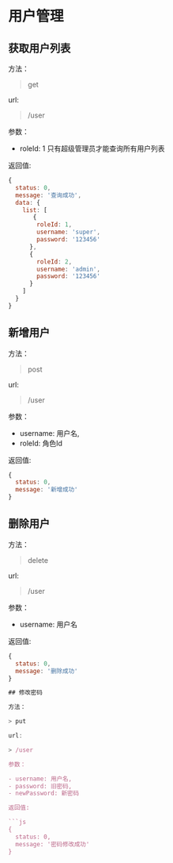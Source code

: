 # 用户管理

## 获取用户列表

方法：

> get

url: 

> /user

参数：

- roleId: 1 只有超级管理员才能查询所有用户列表

返回值:

```js
{
  status: 0,
  message: '查询成功',
  data: {
    list: [
       {
        roleId: 1,
        username: 'super',
        password: '123456'
      },
      {
        roleId: 2,
        username: 'admin',
        password: '123456'
      }
    ]
  }
}
```

## 新增用户

方法：

> post

url: 

> /user

参数：

- username: 用户名,
- roleId: 角色Id

返回值:

```js
{
  status: 0,
  message: '新增成功'
}
```

## 删除用户

方法：

> delete

url: 

> /user

参数：

- username: 用户名

返回值:

```js
{
  status: 0,
  message: '删除成功'
}

## 修改密码

方法：

> put

url: 

> /user

参数：

- username: 用户名,
- password: 旧密码,
- newPassword: 新密码

返回值:

```js
{
  status: 0,
  message: '密码修改成功'
}
```